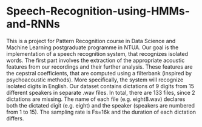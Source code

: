 # Speech-Recognition-using-HMMs-and-RNNs 
This is a project for Pattern Recognition course in Data Science and Machine Learning postgraduate programme in NTUA. Our goal is the implementation of a speech recognition system, that recognizes isolated words. The first part involves the extraction of the appropriate acoustic features from our recordings and their further analysis. These features are the cepstral coefficients, that are computed using a filterbank (inspired by psychoacoustic methods). More specifically, the system will recognize isolated digits in English. Our dataset contains dictations of 9 digits from 15 different speakers in separate .wav files. In total, there are 133 files, since 2 dictations are missing. The name of each file (e.g. eight8.wav) declares both the dictated digit (e.g. eight) and the speaker (speakers are numbered from 1 to 15). The sampling rate is Fs=16k and the duration of each dictation differs.
